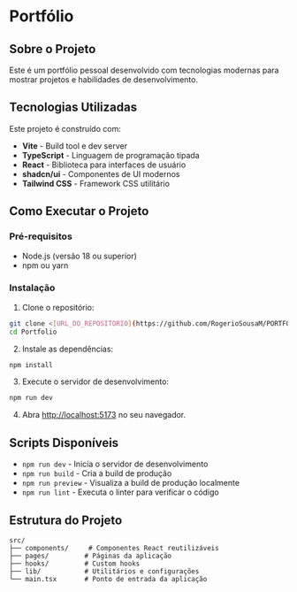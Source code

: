 # Portfólio

## Sobre o Projeto

Este é um portfólio pessoal desenvolvido com tecnologias modernas para mostrar projetos e habilidades de desenvolvimento.

## Tecnologias Utilizadas

Este projeto é construído com:

- **Vite** - Build tool e dev server
- **TypeScript** - Linguagem de programação tipada
- **React** - Biblioteca para interfaces de usuário
- **shadcn/ui** - Componentes de UI modernos
- **Tailwind CSS** - Framework CSS utilitário

## Como Executar o Projeto

### Pré-requisitos

- Node.js (versão 18 ou superior)
- npm ou yarn

### Instalação

1. Clone o repositório:
```bash
git clone <[URL_DO_REPOSITORIO](https://github.com/RogerioSousaM/PORTFOLIO)>
cd Portfolio
```

2. Instale as dependências:
```bash
npm install
```

3. Execute o servidor de desenvolvimento:
```bash
npm run dev
```

4. Abra [http://localhost:5173](http://localhost:5173) no seu navegador.

## Scripts Disponíveis

- `npm run dev` - Inicia o servidor de desenvolvimento
- `npm run build` - Cria a build de produção
- `npm run preview` - Visualiza a build de produção localmente
- `npm run lint` - Executa o linter para verificar o código

## Estrutura do Projeto

```
src/
├── components/     # Componentes React reutilizáveis
├── pages/         # Páginas da aplicação
├── hooks/         # Custom hooks
├── lib/           # Utilitários e configurações
└── main.tsx       # Ponto de entrada da aplicação
```
